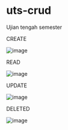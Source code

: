 # uts-crud
Ujian tengah semester

CREATE


![image](https://user-images.githubusercontent.com/100121295/158307020-9cfb2f49-8cc9-4db8-aa79-091b9cee54d8.png)


READ


![image](https://user-images.githubusercontent.com/100121295/158306888-8f2787c6-e27d-461d-971e-31d810a2de3e.png)


UPDATE


![image](https://user-images.githubusercontent.com/100121295/159412833-83c2cecc-99f9-4ea2-8f3b-5ab69ef57b9b.png)


DELETED


![image](https://user-images.githubusercontent.com/100121295/159414483-d49476af-316d-4dd3-a748-f7265f6e2532.png)




